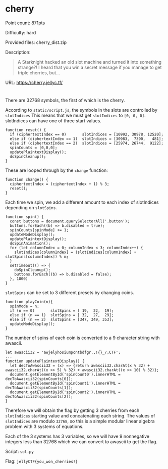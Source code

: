 # cherry
Point count: 871pts

Difficulty: hard

Provided files: cherry_dist.zip

Description:
>A Starknight hacked an old slot machine and turned it into something strange?! I heard that you win a secret message if you manage to get triple cherries, but...

URL: https://cherry.jellyc.tf/
# 

There are 32768 symbols, the first of which is the cherry.

According to `static/script.js`, the symbols in the slots are controlled by `slotIndices`
This means that we must get `slotIndices` to `[0, 0, 0]`.
slotIndices can have one of three start values.
```
function reset() {
  if (ciphertextIndex == 0)       slotIndices = [10992, 30978, 12520];
  else if (ciphertextIndex == 1)  slotIndices = [30983,  7390,   481];
  else if (ciphertextIndex == 2)  slotIndices = [25974, 26744,  9122];
  spinCounts = [0,0,0];
  updatePlaintextDisplay();
  doSpinCleanup();
}
```
These are looped through by the `change` function:
```
function change() {
  ciphertextIndex = (ciphertextIndex + 1) % 3;
  reset();
}
```
Each time we spin, we add a different amount to each index of slotIndices depending on `slotSpins`.
```
function spin() {
  const buttons = document.querySelectorAll('.button');
  buttons.forEach((b) => b.disabled = true);
  spinCounts[spinMode] += 1;
  updateModeDisplay();
  updatePlaintextDisplay();
  doSpinAnimation();
  for (let columnIndex = 0; columnIndex < 3; columnIndex++) {
    slotIndices[columnIndex] = (slotIndices[columnIndex] + slotSpins[columnIndex]) % m;
  }
  setTimeout(() => {
    doSpinCleanup();
    buttons.forEach((b) => b.disabled = false);
  }, 1800)
}
```
`slotSpins` can be set to 3 different presets by changing coins.
```
function playCoin(n){
  spinMode = n;
  if (n == 0)       slotSpins = [ 19,  22,  19];
  else if (n == 1)  slotSpins = [ 32,  27,  29];
  else if (n == 2)  slotSpins = [347, 349, 353];
  updateModeDisplay();
}
```
The number of spins of each coin is converted to a 9 character string with awascii.
```
let awascii32 = 'awjelyhosiumpcntbdfgr.,!{}_/;CTF';
...
function updatePlaintextDisplay() {
  let decToAwascii32 = (x) => {return awascii32.charAt(x % 32) + awascii32.charAt((x >> 5) % 32) + awascii32.charAt((x >> 10) % 32)};
  document.getElementById('spinCount0').innerHTML = decToAwascii32(spinCounts[0]);
  document.getElementById('spinCount1').innerHTML = decToAwascii32(spinCounts[1]);
  document.getElementById('spinCount2').innerHTML = decToAwascii32(spinCounts[2]);
}
```
Therefore we will obtain the flag by getting 3 cherries from each `slotIndices` starting value and concatenating each string.
The values of `slotIndices` are modulo `32768`, so this is a simple modular linear algebra problem with 3 systems of equations.

Each of the 3 systems has 3 variables, so we will have 9 nonnegative integers less than 32768 which we can convert to awascii to get the flag.

Script: `sol.py`

Flag: `jellyCTF{you_won_cherries!}`

